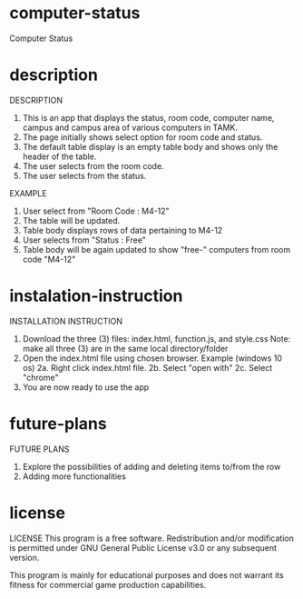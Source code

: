 # computer-status
Computer Status

# description
DESCRIPTION
1. This is an app that displays the status, room code, computer name, campus and campus area of various computers in TAMK.
2. The page initially shows select option for room code and status.
2. The default table display is an empty table body and shows only the header of the table.
3. The user selects from the room code.
4. The user selects from the status.

EXAMPLE
1. User select from "Room Code : M4-12"
2. The table will be updated.
3. Table body displays rows of data pertaining to M4-12
4. User selects from "Status : Free"
5. Table body will be again updated to show "free-" computers from room code "M4-12"

# instalation-instruction
INSTALLATION INSTRUCTION
1. Download the three (3) files:
   index.html,
   function.js, and
   style.css
   Note: make all three (3) are in the same local directory/folder
2. Open the index.html file using chosen browser. 
   Example (windows 10 os)
   2a. Right click index.html file.
   2b. Select "open with"
   2c. Select "chrome"
3. You are now ready to use the app

# future-plans
FUTURE PLANS
1. Explore the possibilities of adding and deleting items to/from the row
2. Adding more functionalities

# license
LICENSE
This program is a free software.  Redistribution and/or modification is permitted under GNU General Public License v3.0 or any subsequent version.

This program is mainly for educational purposes and does not warrant its fitness for commercial game production capabilities.
